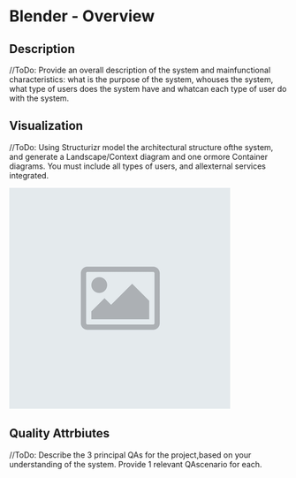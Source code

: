 # Blender - Overview

## Description

//ToDo: Provide an overall description of the system and mainfunctional characteristics:  what is the purpose of the system, whouses the system, what type of users does the system have and whatcan each type of user do with the system.

## Visualization

//ToDo: Using Structurizr model the architectural structure ofthe system, and generate a Landscape/Context diagram and one ormore Container diagrams.  You must include all types of users, and allexternal services integrated.

![alt text](assets/default.png "Image Example")

## Quality Attrbiutes

//ToDo: Describe the 3 principal QAs for the project,based on your understanding of the system.  Provide 1 relevant QAscenario for each.
